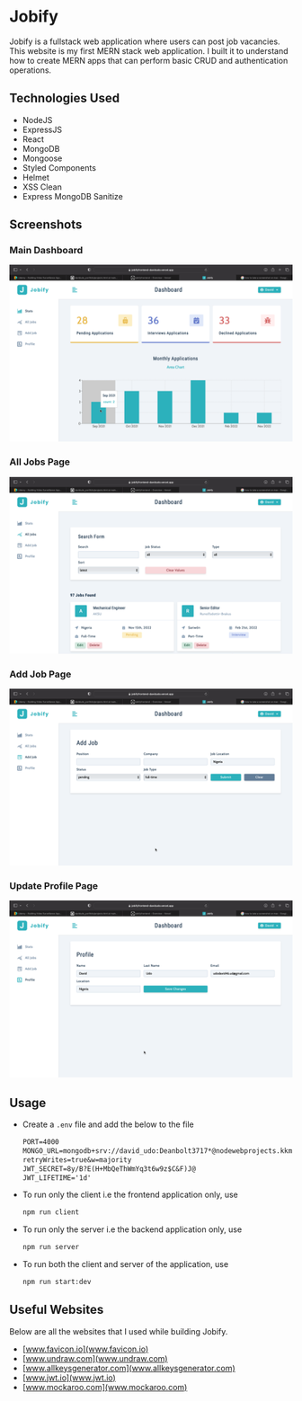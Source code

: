 # Jobify

Jobify is a fullstack web application where users can post job vacancies. This website is my first MERN stack web application. I built it to understand how to create MERN apps that can perform basic CRUD and authentication operations.

## Technologies Used
- NodeJS
- ExpressJS
- React
- MongoDB
- Mongoose
- Styled Components
- Helmet
- XSS Clean
- Express MongoDB Sanitize

## Screenshots

### Main Dashboard
![Dashboard](screenshots/dashboard.png)

### All Jobs Page
![All Jobs Page](screenshots/all-jobs.png)

### Add Job Page
![Add Job Page](screenshots/add-job.png)

### Update Profile Page
![Update Profile Page](screenshots/update-profile.png)

## Usage

- Create a `.env` file and add the below to the file
  ```
  PORT=4000 
  MONGO_URL=mongodb+srv://david_udo:Deanbolt3717*@nodewebprojects.kkmg6.mongodb.net/JobifyWebApp?retryWrites=true&w=majority
  JWT_SECRET=8y/B?E(H+MbQeThWmYq3t6w9z$C&F)J@
  JWT_LIFETIME='1d'
  ```

- To run only the client i.e the frontend application only, use
  ```bash
  npm run client
  ```

- To run only the server i.e the backend application only, use
  ```bash
  npm run server
  ```
- To run both the client and server of the application, use
  ```bash
  npm run start:dev
  ```

## Useful Websites
Below are all the websites that I used while building Jobify.

- [www.favicon.io](www.favicon.io)
- [www.undraw.com](www.undraw.com) 
- [www.allkeysgenerator.com](www.allkeysgenerator.com)
- [www.jwt.io](www.jwt.io)
- [www.mockaroo.com](www.mockaroo.com)
